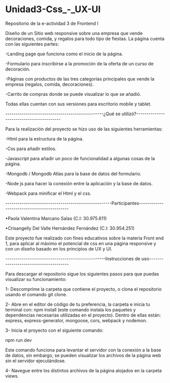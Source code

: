 # Unidad3-Css_-_UX-UI
Repositorio de la e-actividad 3 de Frontend I

Diseño de un Sitio web responsive sobre una empresa que vende decoraciones, comida, y regalos para todo tipo de fiestas. La página cuenta con las siguientes partes:

-Landing page que funciona como el inicio de la página.

-Formulario para inscribirse a la promoción de la oferta de un curso de decoración.

-Páginas con productos de las tres categorías principales que vende la empresa (regalos, comida, decoraciones).

-Carrito de compras donde se puede visualizar lo que se añadió.

Todas ellas cuentan con sus versiones para escritorio mobile y tablet.


------------------------------------------------¿Qué se utilizó?-----------------------------------------

Para la realización del proyecto se hizo uso de las siguientes herramientas:

-Html para la estructura de la página.

-Css para añadir estilos.

-Javascript para añadir un poco de funcionalidad a algunas cosas de la página.

-Mongodb / Mongodb Atlas para la base de datos del formulario.

-Node js para hacer la conexión entre la aplicación y la base de datos.

-Webpack para minificar el Html y el css.

----------------------------------------------------Participantes-------------------------------------------

•Paola Valentina Marcano Salas (C.I: 30.975.611) 

•Crisangelly Del Valle Hernández Fernández (C.I: 30.954.251)

Este proyecto fue realizado con fines educativos sobre la materia Front end 1, para aplicar al máximo el potencial de css en una página responsive y con un diseño basado en los principios de UX y UI.

-------------------------------------------------Instrucciones de uso--------------------------------------

Para descargar el repositorio sigue los siguientes pasos para que puedas visualizar su funcionamiento:

1- Descomprime la carpeta que contiene el proyecto, o clona el repositorio usando el comando git clone.

2- Abre en el editor de código de tu preferencia, la carpeta e inicia tu terminal con:
npm install (este comando instala los paquetes y dependencias necesarias utilizadas en el proyecto).
Dentro de ellas están: express, express-generator, mongoose, cors, webpack y nodemon.

3- Inicia el proyecto con el siguiente comando:

  npm run dev

Este comando funciona para levantar el servidor con la conexión a la base de datos, sin embargo, se pueden visualizar los archivos de la página web sin el servidor ejecutándose.

4- Navegue entre los distintos archivos de la página alojados en la carpeta views.